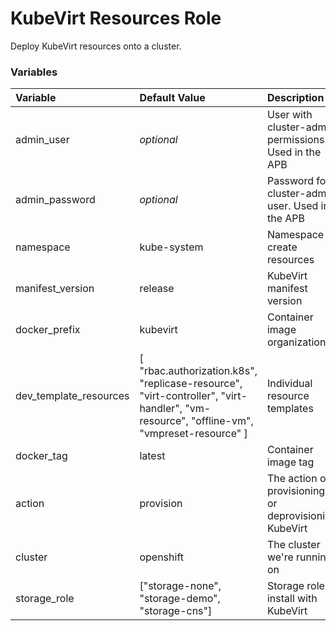 # KubeVirt Resources Role

Deploy KubeVirt resources onto a cluster.

### Variables
| Variable        | Default Value           | Description  |
|:------------- |:-------------|:----- |
| admin_user | _optional_ | User with cluster-admin permissions. Used in the APB |
| admin_password | _optional_ | Password for cluster-admin user. Used in the APB |
| namespace | kube-system | Namespace to create resources |
| manifest_version | release | KubeVirt manifest version |
| docker_prefix | kubevirt | Container image organization |
| dev_template_resources | [ "rbac.authorization.k8s", "replicase-resource", "virt-controller", "virt-handler", "vm-resource", "offline-vm", "vmpreset-resource" ] | Individual resource templates |
| docker_tag | latest | Container image tag |
| action | provision | The action of provisioning or deprovisioning KubeVirt |
| cluster | openshift | The cluster we're running on |
| storage_role | ["storage-none", "storage-demo", "storage-cns"] | Storage role  to install with KubeVirt |
